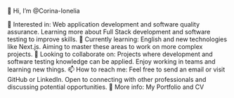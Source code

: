 👋 Hi, I’m @Corina-Ionelia

👀 Interested in: Web application development and software quality assurance. Learning more about Full Stack development and software testing to improve skills.
🌱 Currently learning: English and new technologies like Next.js. Aiming to master these areas to work on more complex projects.
💞️ Looking to collaborate on: Projects where development and software testing knowledge can be applied. Enjoy working in teams and learning new things.
📫 How to reach me: Feel free to send an email or visit GitHub or LinkedIn. Open to connecting with other professionals and discussing potential opportunities.
📄 More info: My Portfolio and CV
